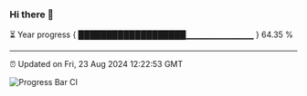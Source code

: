 ### Hi there 👋

⏳ Year progress { ███████████████████▁▁▁▁▁▁▁▁▁▁▁ } 64.35 %

---

⏰ Updated on Fri, 23 Aug 2024 12:22:53 GMT

![Progress Bar CI](https://github.com/liununu/liununu/workflows/Progress%20Bar%20CI/badge.svg)
